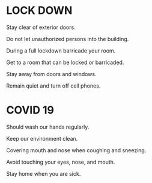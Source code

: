 
# LOCK DOWN

Stay clear of exterior doors.

Do not let unauthorized persons into the building.

During a full lockdown barricade your room.

Get to a room that can be locked or barricaded.

Stay away from doors and windows.

Remain quiet and turn off cell phones.


# COVID 19



Should wash our hands regularly.

Keep our environment clean.

Covering mouth and nose when coughing and sneezing.

Avoid touching your eyes, nose, and mouth.

Stay home when you are sick.
